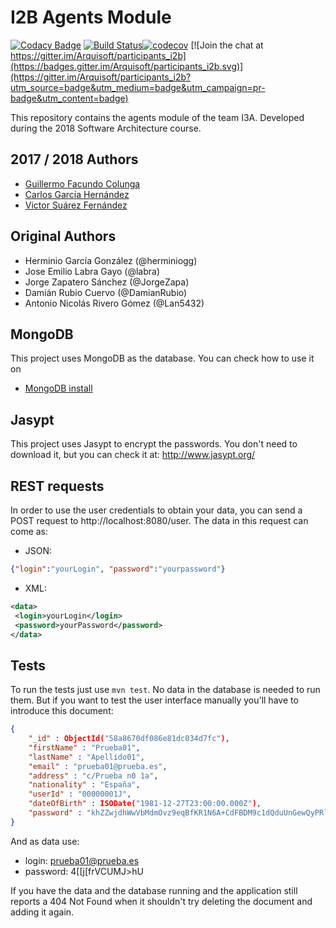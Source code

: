 # I2B Agents Module

[![Codacy Badge](https://api.codacy.com/project/badge/Grade/0a5332a696ea4b06aa9f43a39f3f21f0)](https://www.codacy.com/app/jelabra/participants_i2b?utm_source=github.com&amp;utm_medium=referral&amp;utm_content=Arquisoft/participants_i2b&amp;utm_campaign=Badge_Grade)
[![Build Status](https://travis-ci.org/Arquisoft/participants_i2b.svg?branch=master)](https://travis-ci.org/Arquisoft/participants_i2b)[![codecov](https://codecov.io/gh/Arquisoft/participants_i2b/branch/master/graph/badge.svg)](https://codecov.io/gh/Arquisoft/participants_i2b)
[![Join the chat at https://gitter.im/Arquisoft/participants_i2b](https://badges.gitter.im/Arquisoft/participants_i2b.svg)](https://gitter.im/Arquisoft/participants_i2b?utm_source=badge&utm_medium=badge&utm_campaign=pr-badge&utm_content=badge)

This repository contains the agents module of the team I3A. Developed during the 2018 Software Architecture course.

## 2017 / 2018 Authors
- [Guillermo Facundo Colunga](https://github.com/ZenMaster91)
- [Carlos García Hernández](https://github.com/CarlosGarciaHdez)
- [Victor Suárez Fernández](https://github.com/ByBordex)

## Original Authors

- Herminio García González (@herminiogg)
- Jose Emilio Labra Gayo (@labra)
- Jorge Zapatero Sánchez (@JorgeZapa)
- Damián Rubio Cuervo (@DamianRubio)
- Antonio Nicolás Rivero Gómez (@Lan5432)

## MongoDB
This project uses MongoDB as the database. You can check how to use it on
 - [MongoDB install](https://github.com/Arquisoft/participants_i2b/wiki/MongoDB)

## Jasypt
This project uses Jasypt to encrypt the passwords. You don't need to download it, but you can check it at: http://www.jasypt.org/
 
## REST requests
In order to use the user credentials to obtain your data, you can send a POST request to http://localhost:8080/user. The
data in this request can come as:
 - JSON:
```json
{"login":"yourLogin", "password":"yourpassword"}
```

- XML:
```xml
<data>
 <login>yourLogin</login>
 <password>yourPassword</password>
</data>
```

## Tests
To run the tests just use `mvn test`. No data in the database is needed to run them. But if you want to test the
user interface manually you'll have to introduce this document:

```json
{
    "_id" : ObjectId("58a8670df086e81dc034d7fc"),
    "firstName" : "Prueba01",
    "lastName" : "Apellido01",
    "email" : "prueba01@prueba.es",
    "address" : "c/Prueba n0 1a",
    "nationality" : "España",
    "userId" : "00000001J",
    "dateOfBirth" : ISODate("1981-12-27T23:00:00.000Z"),
    "password" : "khZZwjdhWwVbMdmOvz9eqBfKR1N6A+CdFBDM9c1dQduUnGewQyPRlBxB4Q6wT7Cq"
}
```

And as data use:
 - login: prueba01@prueba.es
 - password: 4[[j[frVCUMJ>hU

 If you have the data and the database running and the application still reports a 404 Not Found when it shouldn't
 try deleting the document and adding it again.




